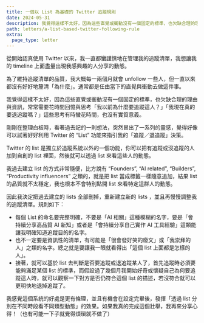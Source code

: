 ```yaml
---
title: 一個以 List 為基礎的 Twitter 追蹤規則
date: 2024-05-31
description: 我覺得這樣不太好，因為這些直覺或衝動沒有一個固定的標準，也欠缺合理的理由與資訊，常常需要花時間回憶與思考「我以前為什麼要追蹤這人？」「我現在真的要退追蹤嗎？」這些思考有時蠻花時間，也沒有實質意義。
path: letters/a-list-based-twitter-following-rule
extra:
  page_type: letter
---
```


從開始認真使用 Twitter 以來，我一直都蠻謹慎地在管理我的追蹤清單，我想讓我的 timeline 上面盡量出現我感興趣的人分享的動態。

為了維持追蹤清單的品質，我大概每一兩個月就會 unfollow 一些人，但一直以來都沒有好好地釐清「為什麼」。通常都是任由當下的直覺與衝動去做這件事。

我覺得這樣不太好，因為這些直覺或衝動沒有一個固定的標準，也欠缺合理的理由與資訊，常常需要花時間回憶與思考「我以前為什麼要追蹤這人？」「我現在真的要退追蹤嗎？」這些思考有時蠻花時間，也沒有實質意義。

剛剛在整理白板時，看著過去記的一則想法，突然冒出了一系列的靈感，覺得好像可以試著好好利用 Twitter 的 “List” 功能來指引我的「追蹤／退追蹤」決策。

Twitter 的 list 是獨立於追蹤系統以外的一個功能，你可以把有追蹤或沒追蹤的人加到自創的 list 裡面，然後就可以透過 list 來看這些人的動態。

我過去建立 list 的方式非常隨便，比方說有 “Founders”, “AI related”, “Builders”, “Productivity influencers” 之類的，就是把 list 當成標籤一樣隨意追加，結果 list 的品質就不太穩定，我也根本不會特別點開 list 來看特定這群人的動態。

因此我決定把過去建立的 lists 全部刪掉，重新建立新的 lists ，並且再慢慢調整我的追蹤清單。規則如下：

- 每個 List 的命名要完整明確，不要是「AI 相關」這種模糊的名字，要是「會持續分享高品質 AI 新知」或者是「會持續分享自己實作 AI 工具經驗」這類能讓我明確知道追蹤目的的名字。
- 也不一定要是資訊性的清單，有可能是「很會發好笑的廢文」或「我崇拜的人」之類的名字。總之就是要讓我一眼就看得出「這個 list 上面都是怎樣的人」。
- 接著，就可以基於 list 去判斷是否要追蹤或退追蹤某人了，首先追蹤時必須要能夠滿足某個 list 的標準，而假設過了幾個月我開始好奇或懷疑自己為何要追蹤這人時，就可以觀察一下對方是否仍符合這個 list 的描述，若沒符合就可以更明快地退掉追蹤了。

我感覺這個系統的好處是更有條理，並且有機會在設定完畢後，發揮「透過 list 分別在不同時段看不同類型動態」的效果。如果我真的完成這個壯舉，我再來分享心得！（也有可能一下子就覺得煩瑣就不做了）

